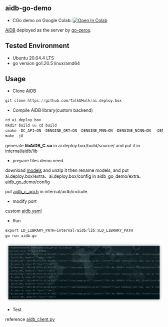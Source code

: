 ## aidb-go-demo

* CGo demo on Google Colab: [![Open In Colab](https://colab.research.google.com/assets/colab-badge.svg)](https://colab.research.google.com/drive/15DTMnueAv2Y3UMk7lhXMMN_VVUCBA0qh?usp=drive_link)



[AiDB](https://github.com/TalkUHulk/ai.deploy.box) deployed as the server by [go-zeros](https://github.com/zeromicro/go-zero).

## Tested Environment

* Ubuntu 20.04.4 LTS
* go version go1.20.5 linux/amd64


## Usage

* Clone AiDB
```asm
git clone https://github.com/TalkUHulk/ai.deploy.box
```

* Compile AiDB library(custom backend)

```asm
cd ai.deploy.box
mkdir build && cd build
cmake -DC_API=ON -DENGINE_ORT=ON -DENGINE_MNN=ON -DENGINE_NCNN=ON  -DENGINE_TNN=OFF -DENGINE_OPV=OFF -DENGINE_PPLite=OFF -DENGINE_NCNN_WASM=OFF -DBUILD_SAMPLE=OFF ../
make -j8
```
generate **libAiDB_C.so** in ai.deploy.box/build/source/ and put it in internal/aidb/lib

* prepare files demo need.

download [models](https://github.com/TalkUHulk/ai.deploy.box/releases/download/1.0.0/models-lite.zip) and unzip it then rename models, and put ai.deploy.box/extra、ai.deploy.box/config in aidb_go_demo/extra、 aidb_go_demo/config

put [aidb_c_api.h](https://github.com/TalkUHulk/ai.deploy.box/blob/main/source/c_api/aidb_c_api.h) in internal/aidb/include.


* modify port

custom [aidb.yaml](./etc/aidb.yaml)

* Run

```asm
export LD_LIBRARY_PATH=internal/aidb/lib:$LD_LIBRARY_PATH
go run aidb.go
```

<p align="center">
 <img src="./doc/run.png" align="middle"/>
<p align="center">

* Test

reference [aidb_client.py](aidb_client.py)





